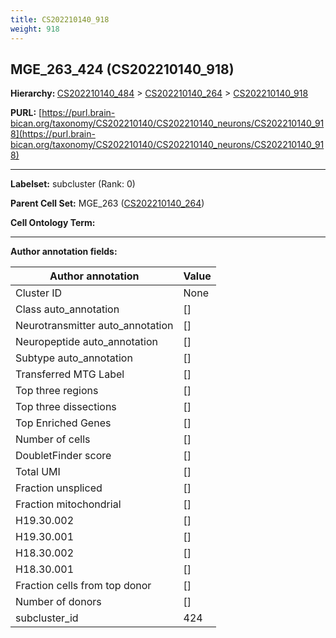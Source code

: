 ```yaml
---
title: CS202210140_918
weight: 918
---
```

## MGE_263_424 (CS202210140_918)
<b>Hierarchy: </b>
[CS202210140_484](../CS202210140_484) >
[CS202210140_264](../CS202210140_264) >
[CS202210140_918](../CS202210140_918)

**PURL:** [https://purl.brain-bican.org/taxonomy/CS202210140/CS202210140_neurons/CS202210140_918](https://purl.brain-bican.org/taxonomy/CS202210140/CS202210140_neurons/CS202210140_918)

---


**Labelset:** subcluster (Rank: 0)

**Parent Cell Set:** MGE_263 ([CS202210140_264](../CS202210140_264))



**Cell Ontology Term:** 

[MARKER GENES.]: #


---

[TRANSFERRED ANNOTATIONS.]: #


[AUTHOR ANNOTATION FIELDS.]: #


**Author annotation fields:**

| Author annotation | Value |
|-------------------|-------|
|Cluster ID|None|
|Class auto_annotation|[]|
|Neurotransmitter auto_annotation|[]|
|Neuropeptide auto_annotation|[]|
|Subtype auto_annotation|[]|
|Transferred MTG Label|[]|
|Top three regions|[]|
|Top three dissections|[]|
|Top Enriched Genes|[]|
|Number of cells|[]|
|DoubletFinder score|[]|
|Total UMI|[]|
|Fraction unspliced|[]|
|Fraction mitochondrial|[]|
|H19.30.002|[]|
|H19.30.001|[]|
|H18.30.002|[]|
|H18.30.001|[]|
|Fraction cells from top donor|[]|
|Number of donors|[]|
|subcluster_id|424|

